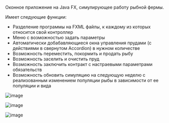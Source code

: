 Оконное приложение на Java FX, симулирующее работу рыбной фермы.

Имеет следующие функции:
- Разделение программы на FXML файлы, к каждому из которых относится свой контроллер
- Меню с возможностью задать параметры
- Автоматически добабавляющиеся окна управления прудами (с действиями в свернутом Accordion) в нужном количестве
- Возможность переместить, покормить и продать рыбу
- Возможность заселить и очистить пруд
- Возможность заключить контракт с настраевыми параметрами обязательств
- Возможность обновить симуляцию на следующую неделю с реализованным изменением популяции рыбы в зависимости от ее популяции и вида

![image](https://github.com/user-attachments/assets/afb07020-6440-4bc8-a630-700449965e19)

![image](https://github.com/user-attachments/assets/0bdeba54-1df5-4ec8-bcc5-6a4c6ee71717)

![image](https://github.com/user-attachments/assets/77e7de95-663a-40d8-84a7-6dbad40b2067)
